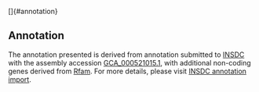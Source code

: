[]{#annotation}

Annotation
----------

The annotation presented is derived from annotation submitted to
[INSDC](http://www.insdc.org) with the assembly accession
[GCA\_000521015.1](http://www.ebi.ac.uk/ena/data/view/GCA_000521015.1),
with additional non-coding genes derived from
[Rfam](http://rfam.xfam.org/). For more details, please visit [INSDC
annotation
import](http://ensemblgenomes.org/info/data/insdc_annotation).
